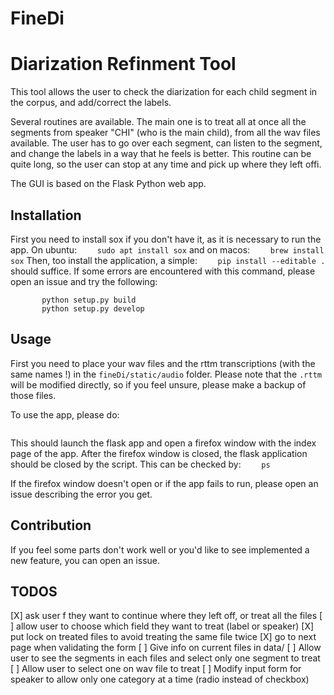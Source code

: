 # FineDi
Diarization Refinment Tool
==========================

This tool allows the user to check the diarization for each child segment in the corpus, and add/correct the labels.

Several routines are available. The main one is to treat all at once all the segments from speaker "CHI" (who is the main child), from all the wav files available. 
The user has to go over each segment, can listen to the segment, and change the labels in a way that he feels is better.
This routine can be quite long, so the user can stop at any time and pick up where they left offi.

The GUI is based on the Flask Python web app.

Installation
------------
First you need to install sox if you don't have it, as it is necessary to run the app. On ubuntu:
```    sudo apt install sox```
and on macos:
```    brew install sox```
Then, too install the application, a simple:
```    pip install --editable .```
should suffice.
If some errors are encountered with this command, please open an issue and try the following:
```    pip install flask
       python setup.py build
       python setup.py develop
```

Usage
-----
First you need to place your wav files and the rttm transcriptions (with the same names !) in the `fineDi/static/audio` folder. Please note that the `.rttm` will be modified directly, so if you feel unsure, please make a backup of those files.

To use the app, please do:
```    sh launch_app.sh
```
This should launch the flask app and open a firefox window with the index page of the app.
After the firefox window is closed, the flask application should be closed by the script. 
This can be checked by:
```    ps```

If the firefox window doesn't open or if the app fails to run, please open an issue describing
the error you get.

Contribution
------------
If you feel some parts don't work well or you'd like to see implemented a new feature,
you can open an issue.


## TODOS
[X] ask user f they want to continue where they left off, or treat all the files
[ ] allow user to choose which field they want to treat (label or speaker)
[X] put lock on treated files to avoid treating the same file twice
[X] go to next page when validating the form
[ ] Give info on current files in data/
[ ] Allow user to see the segments in each files and select only one segment to treat
[ ] Allow user to select one on wav file to treat
[ ] Modify input form for speaker to allow only one category at a time (radio instead of checkbox)
